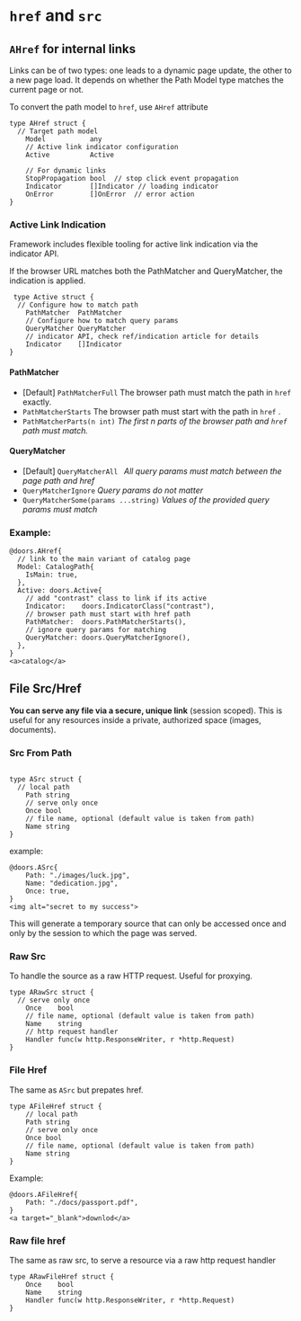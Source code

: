 # `href` and `src`

## `AHref` for  internal links 

Links can be of two types: one leads to a dynamic page update, the other to a new page load.  It depends on whether the Path Model type matches the current page or not.

To convert the path model to `href`, use  `AHref` attribute

```templ
type AHref struct {
  // Target path model
	Model           any
	// Active link indicator configuration
	Active          Active
	
	// For dynamic links
	StopPropagation bool  // stop click event propagation
	Indicator       []Indicator // loading indicator
	OnError         []OnError  // error action 
}
```

### Active Link Indication

Framework includes flexible tooling for active link indication via the indicator API. 

If the browser URL matches both the PathMatcher and QueryMatcher, the indication is applied.

```templ
 type Active struct {
  // Configure how to match path
	PathMatcher  PathMatcher
	// Configure how to match query params
	QueryMatcher QueryMatcher
	// indicator API, check ref/indication article for details
	Indicator    []Indicator
}
```

#### PathMatcher

* [Default] `PathMatcherFull`
  The browser path must match the path in `href` exactly.
* `PathMatcherStarts`
  The browser path must start with the path in `href` .
* `PathMatcherParts(n int)`
  *The first n parts of the browser path and  `href` path must match.*

#### QueryMatcher

* [Default] `QueryMatcherAll `
  *All query params must match between the page path and href*
* `QueryMatcherIgnore`
  *Query params do not matter*
* `QueryMatcherSome(params ...string)`
  *Values of the provided query params must match* 

### Example:

```templ
@doors.AHref{
  // link to the main variant of catalog page
  Model: CatalogPath{
    IsMain: true,
  },
  Active: doors.Active{
    // add "contrast" class to link if its active
    Indicator:    doors.IndicatorClass("contrast"),
    // browser path must start with href path
    PathMatcher:  doors.PathMatcherStarts(),
    // ignore query params for matching
    QueryMatcher: doors.QueryMatcherIgnore(),
  },
}
<a>catalog</a>
```

## File Src/Href

**You can serve any file via a secure, unique link** (session scoped). This is useful for any resources inside a private, authorized space (images, documents).

### Src From Path

```templ

type ASrc struct {
  // local path
	Path string
	// serve only once
	Once bool
	// file name, optional (default value is taken from path)
	Name string
}

```

example:

```templ
@doors.ASrc{
	Path: "./images/luck.jpg",
	Name: "dedication.jpg",
	Once: true,
}
<img alt="secret to my success">
```

This will generate a temporary source that can only be accessed once and only by the session to which the page was served.

### Raw Src

To handle the source as a raw HTTP request. Useful for proxying.

```templ
type ARawSrc struct {
  // serve only once
	Once    bool
	// file name, optional (default value is taken from path)
	Name    string
	// http request handler
	Handler func(w http.ResponseWriter, r *http.Request)
}
```

### File Href

The same as `ASrc` but prepates href.

```templ
type AFileHref struct {
	// local path
	Path string
	// serve only once
	Once bool
	// file name, optional (default value is taken from path)
	Name string
}
```

Example:

```templ
@doors.AFileHref{
	Path: "./docs/passport.pdf",
}
<a target="_blank">downlod</a>
```

### Raw file href

The same as raw src, to serve a resource via a raw http request handler

```templ
type ARawFileHref struct {
	Once    bool
	Name    string
	Handler func(w http.ResponseWriter, r *http.Request)
}
```



